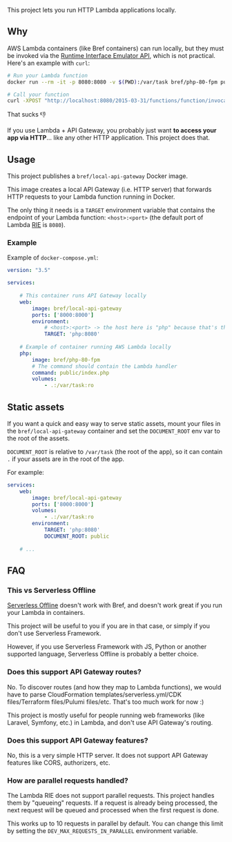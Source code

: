This project lets you run HTTP Lambda applications locally.

## Why

AWS Lambda containers (like Bref containers) can run locally, but they must be invoked via the [Runtime Interface Emulator API](https://docs.aws.amazon.com/lambda/latest/dg/images-test.html), which is not practical. Here's an example with `curl`:

```bash
# Run your Lambda function
docker run --rm -it -p 8080:8080 -v $(PWD):/var/task bref/php-80-fpm public/index.php

# Call your function
curl -XPOST "http://localhost:8080/2015-03-31/functions/function/invocations" -d '{ http event goes here }'
```

That sucks 👎

If you use Lambda + API Gateway, you probably just want **to access your app via HTTP**… like any other HTTP application. This project does that.

## Usage

This project publishes a `bref/local-api-gateway` Docker image. 

This image creates a local API Gateway (i.e. HTTP server) that forwards HTTP requests to your Lambda function running in Docker.

The only thing it needs is a `TARGET` environment variable that contains the endpoint of your Lambda function: `<host>:<port>` (the default port of Lambda [RIE](https://docs.aws.amazon.com/lambda/latest/dg/images-test.html) is `8080`).

### Example

Example of `docker-compose.yml`:

```yaml
version: "3.5"

services:
  
    # This container runs API Gateway locally
    web:
        image: bref/local-api-gateway
        ports: ['8000:8000']
        environment:
            # <host>:<port> -> the host here is "php" because that's the name of the second container
            TARGET: 'php:8080'
            
    # Example of container running AWS Lambda locally
    php:
        image: bref/php-80-fpm
        # The command should contain the Lambda handler
        command: public/index.php
        volumes:
            - .:/var/task:ro
```

## Static assets

If you want a quick and easy way to serve static assets, mount your files in the `bref/local-api-gateway` container and set the `DOCUMENT_ROOT` env var to the root of the assets.

`DOCUMENT_ROOT` is relative to `/var/task` (the root of the app), so it can contain `.` if your assets are in the root of the app.

For example:

```yaml
services:
    web:
        image: bref/local-api-gateway
        ports: ['8000:8000']
        volumes:
            - .:/var/task:ro
        environment:
            TARGET: 'php:8080'
            DOCUMENT_ROOT: public
            
    # ...
```

## FAQ

### This vs Serverless Offline

[Serverless Offline](https://www.serverless.com/plugins/serverless-offline) doesn't work with Bref, and doesn't work great if you run your Lambda in containers.

This project will be useful to you if you are in that case, or simply if you don't use Serverless Framework.

However, if you use Serverless Framework with JS, Python or another supported language, Serverless Offline is probably a better choice.

### Does this support API Gateway routes?

No. To discover routes (and how they map to Lambda functions), we would have to parse CloudFormation templates/serverless.yml/CDK files/Terraform files/Pulumi files/etc. That's too much work for now :)

This project is mostly useful for people running web frameworks (like Laravel, Symfony, etc.) in Lambda, and don't use API Gateway's routing.

### Does this support API Gateway features?

No, this is a very simple HTTP server. It does not support API Gateway features like CORS, authorizers, etc.

### How are parallel requests handled?

The Lambda RIE does not support parallel requests. This project handles them by "queueing" requests. If a request is already being processed, the next request will be queued and processed when the first request is done.

This works up to 10 requests in parallel by default. You can change this limit by setting the `DEV_MAX_REQUESTS_IN_PARALLEL` environment variable.
